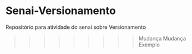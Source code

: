 # Senai-Versionamento
Repositório para atividade do senai sobre Versionamento

>>>>>>>>>Mudança
Mudança Exemplo